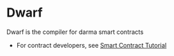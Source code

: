 # Dwarf

Dwarf is the compiler for darma smart contracts

- For contract developers, see [Smart Contract Tutorial](https://github.com/darmaproject/wiki/blob/master/contract-dev.md)